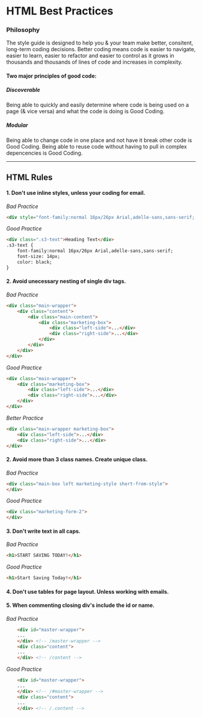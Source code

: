 HTML Best Practices
==================

###  Philosophy
  The style guide is designed to help you & your team make better, consitent, long-term coding decisions. Better coding means code is easier to navigate, easier to learn, easier to refactor and easier to control as it grows in thousands and thousands of lines of code and increases in complexity.

#### Two major principles of good code:
#####  Discoverable
  Being able to quickly and easily determine where code is being used on a page (& vice versa) and what the code is doing is Good Coding.

#####  Modular
  Being able to change code in one place and not have it break other code is Good Coding. Being able to reuse code without having to pull in complex depencencies is Good Coding.

* * *
HTML Rules
--------------------

####  1. Don't use inline styles, unless your coding for email.

*Bad Practice*
```html
<div style="font-family:normal 16px/26px Arial,adelle-sans,sans-serif; font-size: 14px; color: black; ">Heading Text</div>

```

*Good Practice*
```html
<div class=".s3-text">Heading Text</div>
.s3-text {
	font-family:normal 16px/26px Arial,adelle-sans,sans-serif;
	font-size: 14px; 
	color: black; 
}
```

#### 2. Avoid unecessary nesting of single div tags.

*Bad Practice*
```html
<div class="main-wrapper">
	<div class="content">
		<div class="main-content">
			<div class="marketing-box">
				<div class="left-side">...</div>
				<div class="right-side">...</div>
			</div>
		</div>
	</div>
</div>

```

*Good Practice*
```html
<div class="main-wrapper">
	<div class="marketing-box">
		<div class="left-side">...</div>
		<div class="right-side">...</div>
	</div>
</div>
```

*Better Practice*
```html
<div class="main-wrapper marketing-box">
	<div class="left-side">...</div>
	<div class="right-side">...</div>
</div>
```

#### 2. Avoid more than 3 class names. Create unique class.

*Bad Practice*
```html
<div class="main-box left marketing-style short-from-style">
</div>

```

*Good Practice*
```html
<div class="marketing-form-2">
</div>
```

#### 3. Don't write text in all caps.

*Bad Practice*
```html
<h1>START SAVING TODAY!</h1>
```

*Good Practice*
```html
<h1>Start Saving Today!</h1>
```

#### 4. Don't use tables for page layout. Unless working with emails.

#### 5. When commenting closing div's include the id or name.

*Bad Practice*
```html
	<div id="master-wrapper">
	...
	</div> <!-- /master-wrapper -->
	<div class="content">
	...
	</div> <!-- /content -->
```

*Good Practice*
```html
	<div id="master-wrapper">
	...
	</div> <!-- /#master-wrapper -->
	<div class="content">
	...
	</div> <!-- /.content -->
```


